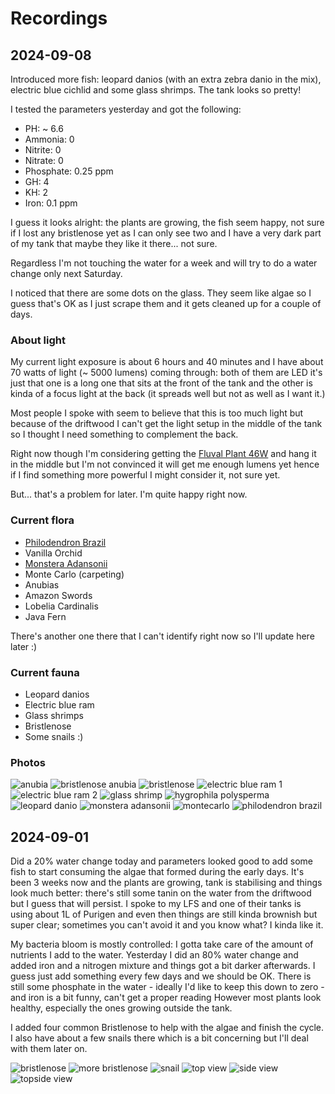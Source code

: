 # Recordings

## 2024-09-08

Introduced more fish: leopard danios (with an extra zebra danio in the mix), electric blue cichlid and some glass shrimps. The tank looks so pretty!

I tested the parameters yesterday and got the following:

- PH: ~ 6.6
- Ammonia: 0
- Nitrite: 0
- Nitrate: 0
- Phosphate: 0.25 ppm
- GH: 4
- KH: 2
- Iron: 0.1 ppm

I guess it looks alright: the plants are growing, the fish seem happy, not sure if I lost any bristlenose yet as I can only see two and I have a very dark part of my tank that maybe they like it there... not sure.

Regardless I'm not touching the water for a week and will try to do a water change only next Saturday.

I noticed that there are some dots on the glass. They seem like algae so I guess that's OK as I just scrape them and it gets cleaned up for a couple of days.

### About light

My current light exposure is about 6 hours and 40 minutes and I have about 70 watts of light (~ 5000 lumens) coming through: both of them are LED it's just that one is a long one that sits at the front of the tank and the other is kinda of a focus light at the back (it spreads well but not as well as I want it.)

Most people I spoke with seem to believe that this is too much light but because of the driftwood I can't get the light setup in the middle of the tank so I thought I need something to complement the back.

Right now though I'm considering getting the [Fluval Plant 46W](https://amzn.asia/d/2BbBDUk) and hang it in the middle but I'm not convinced it will get me enough lumens yet hence if I find something more powerful I might consider it, not sure yet.

But... that's a problem for later. I'm quite happy right now.

### Current flora

- [Philodendron Brazil](/images/philodendron-brazil.jpg)
- Vanilla Orchid
- [Monstera Adansonii](/images/monstera.jpg)
- Monte Carlo (carpeting)
- Anubias
- Amazon Swords
- Lobelia Cardinalis
- Java Fern

There's another one there that I can't identify right now so I'll update here later :)

### Current fauna

- Leopard danios
- Electric blue ram
- Glass shrimps
- Bristlenose
- Some snails :)

### Photos

![anubia](/images/anubia.jpg)
![bristlenose anubia](/images/bristlenose-anubia.jpg)
![bristlenose](/images/bristlenose.jpg)
![electric blue ram 1](/images/electric-blue-ram-1.jpg)
![electric blue ram 2](/images/electric-blue-ram-2.jpg)
![glass shrimp](/images/glass-shrimp.jpg)
![hygrophila polysperma](/images/hygrophila-polysperma.jpg)
![leopard danio](/images/leopard-danio.jpg)
![monstera adansonii](/images/monstera.jpg)
![montecarlo](/images/montecarlo.jpg)
![philodendron brazil](/images/philodendron-brazil.jpg)

## 2024-09-01

Did a 20% water change today and parameters looked good to add some fish to start consuming the algae that formed during the early days. It's been 3 weeks now and the plants are growing, tank is stabilising and things look much better: there's still some tanin on the water from the driftwood but I guess that will persist. I spoke to my LFS and one of their tanks is using about 1L of Purigen and even then things are still kinda brownish but super clear; sometimes you can't avoid it and you know what? I kinda like it.

My bacteria bloom is mostly controlled: I gotta take care of the amount of nutrients I add to the water. Yesterday I did an 80% water change and added iron and a nitrogen mixture and things got a bit darker afterwards. I guess just add something every few days and we should be OK. There is still some phosphate in the water - ideally I'd like to keep this down to zero - and iron is a bit funny, can't get a proper reading However most plants look healthy, especially the ones growing outside the tank.

I added four common Bristlenose to help with the algae and finish the cycle. I also have about a few snails there which is a bit concerning but I'll deal with them later on.

![bristlenose](/images/PXL_20240901_015122350.PORTRAIT.ORIGINAL.jpg)
![more bristlenose](/images/PXL_20240901_015136114.PORTRAIT.ORIGINAL.jpg)
![snail](/images/PXL_20240901_015219999.PORTRAIT.jpg)
![top view](/images/PXL_20240901_015951391.MP.jpg)
![side view](/images/PXL_20240901_020027638.jpg)
![topside view](/images/PXL_20240901_020035069.jpg)
